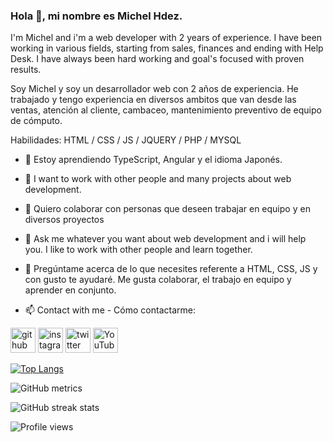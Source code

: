 ### Hola 👋, mi nombre es Michel Hdez.

I'm Michel and i'm a web developer with 2 years of experience. I have been working in various fields, starting from sales, finances and ending with Help Desk. 
I have always been hard working and goal's focused with proven results.

Soy Michel y soy un desarrollador web con 2 años de experiencia.
He trabajado y tengo experiencia en diversos ambitos que van desde las ventas, atención al cliente, cambaceo, mantenimiento preventivo de equipo de cómputo.

Habilidades: HTML / CSS / JS / JQUERY / PHP / MYSQL

- 🌱 Estoy aprendiendo TypeScript, Angular y el idioma Japonés.
 
- 👯 I want to work with other people and many projects about web development.
- 👯 Quiero colaborar con personas que deseen trabajar en equipo y en diversos proyectos 

- 💬 Ask me whatever you want about web development and i will help you. I like to work with other people and learn together. 
- 💬 Pregúntame acerca de lo que necesites referente a HTML, CSS, JS y con gusto te ayudaré. Me gusta colaborar, el trabajo en equipo y aprender en conjunto.  
- 📫 Contact with me - Cómo contactarme: 

[<img src='https://cdn.jsdelivr.net/npm/simple-icons@3.0.1/icons/github.svg' alt='github' height='40'>](https://github.com/MichelHdez)  [<img src='https://cdn.jsdelivr.net/npm/simple-icons@3.0.1/icons/instagram.svg' alt='instagram' height='40'>](https://www.instagram.com/michelsoy_/)  [<img src='https://cdn.jsdelivr.net/npm/simple-icons@3.0.1/icons/twitter.svg' alt='twitter' height='40'>](https://twitter.com/@MichelSoy_)  [<img src='https://cdn.jsdelivr.net/npm/simple-icons@3.0.1/icons/youtube.svg' alt='YouTube' height='40'>](https://www.youtube.com/channel/RUDqzcjINLuv-Eb7lCp-EA)  

[![Top Langs](https://github-readme-stats.vercel.app/api/top-langs/?username=MichelHdez)](https://github.com/anuraghazra/github-readme-stats)

![GitHub metrics](https://metrics.lecoq.io/MichelHdez)  

![GitHub streak stats](https://github-readme-streak-stats.herokuapp.com/?user=MichelHdez)  

![Profile views](https://gpvc.arturio.dev/MichelHdez)  
